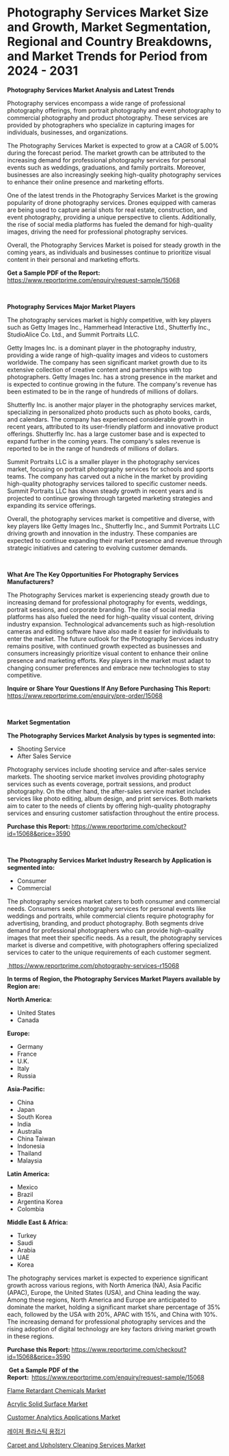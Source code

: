 <p><h1>Photography Services Market Size and Growth, Market Segmentation, Regional and Country Breakdowns, and Market Trends for Period from 2024 -  2031</h1></p><p><strong>Photography Services Market Analysis and Latest Trends</strong></p>
<p><p>Photography services encompass a wide range of professional photography offerings, from portrait photography and event photography to commercial photography and product photography. These services are provided by photographers who specialize in capturing images for individuals, businesses, and organizations.</p><p>The Photography Services Market is expected to grow at a CAGR of 5.00% during the forecast period. The market growth can be attributed to the increasing demand for professional photography services for personal events such as weddings, graduations, and family portraits. Moreover, businesses are also increasingly seeking high-quality photography services to enhance their online presence and marketing efforts.</p><p>One of the latest trends in the Photography Services Market is the growing popularity of drone photography services. Drones equipped with cameras are being used to capture aerial shots for real estate, construction, and event photography, providing a unique perspective to clients. Additionally, the rise of social media platforms has fueled the demand for high-quality images, driving the need for professional photography services.</p><p>Overall, the Photography Services Market is poised for steady growth in the coming years, as individuals and businesses continue to prioritize visual content in their personal and marketing efforts.</p></p>
<p><strong>Get a Sample PDF of the Report:&nbsp;</strong> <a href="https://www.reportprime.com/enquiry/request-sample/15068">https://www.reportprime.com/enquiry/request-sample/15068</a></p>
<p>&nbsp;</p>
<p><strong>Photography Services Major Market Players</strong></p>
<p><p>The photography services market is highly competitive, with key players such as Getty Images Inc., Hammerhead Interactive Ltd., Shutterfly Inc., StudioAlice Co. Ltd., and Summit Portraits LLC. </p><p>Getty Images Inc. is a dominant player in the photography industry, providing a wide range of high-quality images and videos to customers worldwide. The company has seen significant market growth due to its extensive collection of creative content and partnerships with top photographers. Getty Images Inc. has a strong presence in the market and is expected to continue growing in the future. The company's revenue has been estimated to be in the range of hundreds of millions of dollars.</p><p>Shutterfly Inc. is another major player in the photography services market, specializing in personalized photo products such as photo books, cards, and calendars. The company has experienced considerable growth in recent years, attributed to its user-friendly platform and innovative product offerings. Shutterfly Inc. has a large customer base and is expected to expand further in the coming years. The company's sales revenue is reported to be in the range of hundreds of millions of dollars.</p><p>Summit Portraits LLC is a smaller player in the photography services market, focusing on portrait photography services for schools and sports teams. The company has carved out a niche in the market by providing high-quality photography services tailored to specific customer needs. Summit Portraits LLC has shown steady growth in recent years and is projected to continue growing through targeted marketing strategies and expanding its service offerings.</p><p>Overall, the photography services market is competitive and diverse, with key players like Getty Images Inc., Shutterfly Inc., and Summit Portraits LLC driving growth and innovation in the industry. These companies are expected to continue expanding their market presence and revenue through strategic initiatives and catering to evolving customer demands.</p></p>
<p>&nbsp;</p>
<p><strong>What Are The Key Opportunities For Photography Services Manufacturers?</strong></p>
<p><p>The Photography Services market is experiencing steady growth due to increasing demand for professional photography for events, weddings, portrait sessions, and corporate branding. The rise of social media platforms has also fueled the need for high-quality visual content, driving industry expansion. Technological advancements such as high-resolution cameras and editing software have also made it easier for individuals to enter the market. The future outlook for the Photography Services industry remains positive, with continued growth expected as businesses and consumers increasingly prioritize visual content to enhance their online presence and marketing efforts. Key players in the market must adapt to changing consumer preferences and embrace new technologies to stay competitive.</p></p>
<p><strong>Inquire or Share Your Questions If Any Before Purchasing This Report:</strong> <a href="https://www.reportprime.com/enquiry/pre-order/15068">https://www.reportprime.com/enquiry/pre-order/15068</a></p>
<p>&nbsp;</p>
<p><strong>Market Segmentation</strong></p>
<p><strong>The Photography Services Market Analysis by types is segmented into:</strong></p>
<p><ul><li>Shooting Service</li><li>After Sales Service</li></ul></p>
<p><p>Photography services include shooting service and after-sales service markets. The shooting service market involves providing photography services such as events coverage, portrait sessions, and product photography. On the other hand, the after-sales service market includes services like photo editing, album design, and print services. Both markets aim to cater to the needs of clients by offering high-quality photography services and ensuring customer satisfaction throughout the entire process.</p></p>
<p><strong>Purchase this Report:&nbsp;</strong><a href="https://www.reportprime.com/checkout?id=15068&price=3590">https://www.reportprime.com/checkout?id=15068&price=3590</a></p>
<p>&nbsp;</p>
<p><strong>The Photography Services Market Industry Research by Application is segmented into:</strong></p>
<p><ul><li>Consumer</li><li>Commercial</li></ul></p>
<p><p>The photography services market caters to both consumer and commercial needs. Consumers seek photography services for personal events like weddings and portraits, while commercial clients require photography for advertising, branding, and product photography. Both segments drive demand for professional photographers who can provide high-quality images that meet their specific needs. As a result, the photography services market is diverse and competitive, with photographers offering specialized services to cater to the unique requirements of each customer segment.</p></p>
<p><a href="https://www.reportprime.com/photography-services-r15068">&nbsp;https://www.reportprime.com/photography-services-r15068</a></p>
<p><strong>In terms of Region, the Photography Services Market Players available by Region are:</strong></p>
<p>
    <p> <strong> North America: </strong>
        <ul>
            <li>United States</li>
            <li>Canada</li>
        </ul>
        </p> 
    <p> <strong> Europe: </strong>
        <ul>
            <li>Germany</li>
            <li>France</li>
            <li>U.K.</li>
            <li>Italy</li>
            <li>Russia</li>
        </ul>
        </p> 
    <p> <strong> Asia-Pacific: </strong>
        <ul>
            <li>China</li>
            <li>Japan</li>
            <li>South Korea</li>
            <li>India</li>
            <li>Australia</li>
            <li>China Taiwan</li>
            <li>Indonesia</li>
            <li>Thailand</li>
            <li>Malaysia</li>
        </ul>
        </p> 
    <p> <strong> Latin America: </strong>
        <ul>
            <li>Mexico</li>
            <li>Brazil</li>
            <li>Argentina Korea</li>
            <li>Colombia</li>
        </ul>
        </p> 
    <p> <strong> Middle East & Africa: </strong>
        <ul>
            <li>Turkey</li>
            <li>Saudi</li>
            <li>Arabia</li>
            <li>UAE</li>
            <li>Korea</li>
        </ul>
    </p>
    </p>
<p><p>The photography services market is expected to experience significant growth across various regions, with North America (NA), Asia Pacific (APAC), Europe, the United States (USA), and China leading the way. Among these regions, North America and Europe are anticipated to dominate the market, holding a significant market share percentage of 35% each, followed by the USA with 20%, APAC with 15%, and China with 10%. The increasing demand for professional photography services and the rising adoption of digital technology are key factors driving market growth in these regions.</p></p>
<p><strong>Purchase this Report: </strong><a href="https://www.reportprime.com/checkout?id=15068&price=3590">https://www.reportprime.com/checkout?id=15068&price=3590</a></p>
<p>&nbsp;<strong>Get a Sample PDF of the Report:&nbsp;&nbsp;</strong><a href="https://www.reportprime.com/enquiry/request-sample/15068">https://www.reportprime.com/enquiry/request-sample/15068</a></p>
<p><strong></strong></p>
<p><p><a href="https://www.linkedin.com/pulse/flame-retardant-chemicals-market-challenges-opportunities-growth-zta2e?trackingId=TIWDPOCqL0AIXwphcuE%2BGA%3D%3D">Flame Retardant Chemicals Market</a></p><p><a href="https://issuu.com/reportprime-2/docs/acrylic-solid-surface-market-size-2030.pptx">Acrylic Solid Surface Market</a></p><p><a href="https://github.com/joannesouthgate/Market-Research-Report-List-2/blob/main/customer-analytics-applications-market.md">Customer Analytics Applications Market</a></p><p><a href="https://github.com/FelipeGrrady654556/Market-Research-Report-List-1/blob/main/316573823405.md">레이저 플라스틱 용접기</a></p><p><a href="https://github.com/wwwkeltoum/Market-Research-Report-List-2/blob/main/carpet-and-upholstery-cleaning-services-market.md">Carpet and Upholstery Cleaning Services Market</a></p></p>